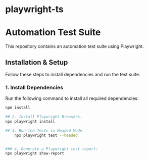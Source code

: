 # playwright-ts

# Automation Test Suite

This repository contains an automation test suite using Playwright.

## Installation & Setup

Follow these steps to install dependencies and run the test suite.

### 1. Install Dependencies

Run the following command to install all required dependencies:

```sh
npm install

## 2. Install Playwright Browsers.
npx playwright install

## 3. Run the Tests in Headed Mode.
    npx playwright test --headed


### 4. Generate a Playwright test report:
npx playwright show-report

```

